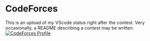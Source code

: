 # CodeForces
This is an upload of my VScode status right after the contest. Very occasionally, a README describing a contest may be written.
[![CodeForces Profile](https://cf.leed.at?id=sepilboard)](https://codeforces.com/profile/sepilboard)
